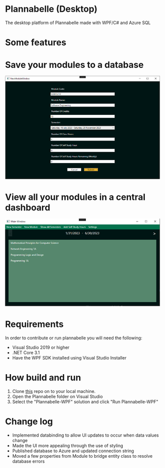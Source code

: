 # Plannabelle (Desktop)

The desktop platform of Plannabelle made with WPF/C# and Azure SQL

# Some features
# Save your modules to a database
![Creating a module](../Images/WPF/NewModuleWindow.png)

# View all your modules in a central dashboard
![Viewing modules](../Images/WPF/MainWindow.png)

# Requirements
In order to contribute or run plannabelle you will need the following:
- Visual Studio 2019 or higher
- .NET Core 3.1
- Have the WPF SDK installed using Visual Studio Installer

# How build and run
1) Clone [this](https://github.com/MfundoZA/Plannabelle) repo on to your local machine.
2) Open the Plannabelle folder on Visual Studio
3) Select the "Plannabelle-WPF" solution and click "Run Plannabelle-WPF"

# Change log
* Implemented databinding to allow UI updates to occur when data values change
* Made the UI more appealing through the use of styling
* Published database to Azure and updated connection string
* Moved a few properties from Module to bridge entity class to resolve database errors
